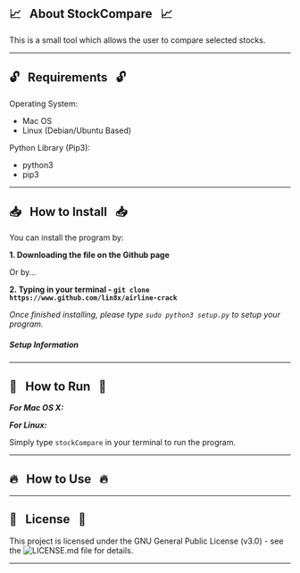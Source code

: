 ## :chart_with_upwards_trend: &nbsp; About StockCompare &nbsp; :chart_with_upwards_trend:

This is a small tool which allows the user to compare selected stocks.

------------------------------------------------------------------------

## :unlock: &nbsp; Requirements &nbsp; :unlock:

Operating System:
* Mac OS 
* Linux (Debian/Ubuntu Based)

Python Library (Pip3):
* python3
* pip3

------------------------------------------------------------------------

## :inbox_tray: &nbsp; How to Install &nbsp; :inbox_tray:

You can install the program by:

**1. Downloading the file on the Github page**

Or by...

**2. Typing in your terminal - `git clone https://www.github.com/lin8x/airline-crack`**

*Once finished installing, please type `sudo python3 setup.py` to setup your program.*

##### Setup Information
------------------------------------------------------------------------

## :running: &nbsp; How to Run &nbsp; :running:

***For Mac OS X:***


***For Linux:***

Simply type `stockCompare` in your terminal to run the program.


-----------------------------------------------------------------
## :fire: &nbsp; How to Use &nbsp; :fire:

------------------------------------------------------------------------

## :page_with_curl: &nbsp; License &nbsp; :page_with_curl:

This project is licensed under the GNU General Public License (v3.0) - see the ![LICENSE.md](https://github.com/Lin8x/airline-crack/blob/master/LICENSE) file for details.

------------------------------------------------------------------------
